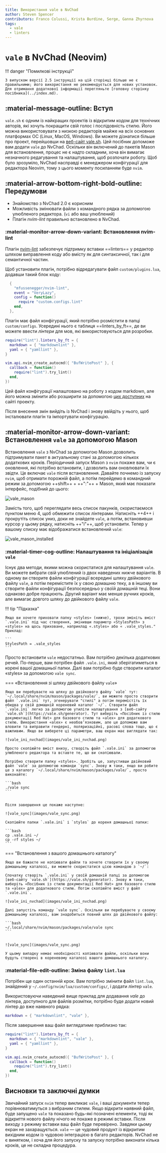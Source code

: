 ```yaml
---
title: Використання vale в NvChad
author: Steven Spencer
contributors: Franco Colussi, Krista Burdine, Serge, Ganna Zhyrnova
tags:
  - vale
  - linters
---
```


# `vale` в NvChad (Neovim)

!!! danger "Помилкові інструкції"

    З випуском версії 2.5 інструкції на цій сторінці більше не є правильними; його використання не рекомендується для нових установок. Для отримання додаткової інформації перегляньте [головну сторінку посібника](../index.md).

## :material-message-outline: Вступ

`vale.sh` є одним із найкращих проектів із відкритим кодом для технічних авторів, які хочуть покращити свій голос і послідовність стилю. Його можна використовувати з низкою редакторів майже на всіх основних платформах ОС (Linux, MacOS, Windows). Ви можете дізнатися більше про проект, перейшовши на [веб-сайт vale.sh](https://vale.sh/). Цей посібник допоможе вам додати `vale` до NvChad. Оскільки він включений до пакетів Mason для встановлення, процес не є надто складним, хоча він вимагає незначного редагування та налаштування, щоб розпочати роботу. Щоб було зрозуміло, NvChad насправді є менеджером конфігурації для редактора Neovim, тому з цього моменту посиланням буде `nvim`.

## :material-arrow-bottom-right-bold-outline: Передумови

* Знайомство з NvChad 2.0 є корисним
* Можливість змінювати файли з командного рядка за допомогою улюбленого редактора. (`vi` або ваш улюблений)
* Плагін *nvim-lint* правильно встановлено в NvChad.

### :material-monitor-arrow-down-variant: Встановлення nvim-lint

Плагін [nvim-lint](https://github.com/mfussenegger/nvim-lint) забезпечує підтримку вставки ==linters== у редактор шляхом виправлення коду або вмісту як для синтаксичної, так і для семантичної частин.

Щоб установити плагін, потрібно відредагувати файл `custom/plugins.lua`, додавши такий блок коду:

```lua title="plugins.lua"
  {
    "mfussenegger/nvim-lint",
    event = "VeryLazy",
    config = function()
      require "custom.configs.lint"
    end,
  },
```

Плагін має файл конфігурації, який потрібно розмістити в папці `custom/configs`. Усередині нього є таблиця ==linters_by_ft==, де ви можете ввести *лінтери* для мов, які використовуються для розробки.

```lua title="lint.lua"
require("lint").linters_by_ft = {
  markdown = { "markdownlint" },
  yaml = { "yamllint" },
}

vim.api.nvim_create_autocmd({ "BufWritePost" }, {
  callback = function()
    require("lint").try_lint()
  end,
})
```

Цей файл конфігурації налаштовано на роботу з кодом markdown, але його можна змінити або розширити за допомогою [цих доступних](https://github.com/mfussenegger/nvim-lint?tab=readme-ov-file#available-linters) на сайті проекту.

Після внесення змін вийдіть із NvChad і знову ввійдіть у нього, щоб інсталювати плагін та імпортувати конфігурацію.

## :material-monitor-arrow-down-variant: Встановлення `vale` за допомогою Mason

Встановлення `vale` з NvChad за допомогою Mason дозволить підтримувати пакет в актуальному стані за допомогою кількох додаткових кроків. Періодичний запуск Mason з `nvim` покаже вам, чи є оновлення, які потрібно встановити, і дозволить вам оновлювати їх звідти. Це включає `vale` після встановлення. Давайте почнемо із запуску `nvim`, щоб отримати порожній файл, а потім перейдемо в командний режим за допомогою ++shift++ + ++":"++ + Mason, який має показати інтерфейс, подібний до цього:

![vale_mason](images/vale_mason.png)

Замість того, щоб переглядати весь список пакунків, скористаємося пунктом меню 4, щоб обмежити список лінтерами. Натисніть ++4++ і прокрутіть список униз, доки не знайдете `vale`, а потім, встановивши курсор у цьому рядку, натисніть ++"i"++, щоб установити. Тепер у вашому списку має відображатися встановлений `vale`:

![vale_mason_installed](images/vale_mason_installed.png)

### :material-timer-cog-outline: Налаштування та ініціалізація `vale`

Існує два методи, якими можна скористатися для налаштування `vale`. Ви можете вибрати свій улюблений із двох наведених нижче варіантів. В одному ви створите файли конфігурації всередині шляху двійкового файлу `vale`, а потім перемістите їх у свою домашню теку, а в іншому ви створите файли конфігурації безпосередньо у своїй домашній теці. Вони однаково добре працюють. Другий варіант має менше ручних кроків, але вимагає довгого шляху до двійкового файлу `vale`.

!!! tip "Підказка"

    Якщо ви хочете приховати папку «styles» (нижче), трохи змініть вміст `.vale.ini` під час створення, змінивши параметр «StylesPath» з «styles» на щось приховане, наприклад «.styles» або « .vale_styles." Приклад:

    ```
    StylesPath = .vale_styles
    ```

Просто встановити `vale` недостатньо. Вам потрібно декілька додаткових речей. По-перше, вам потрібен файл `.vale.ini`, який зберігатиметься в корені вашої домашньої папки. Далі вам потрібно буде створити каталог «styles» за допомогою `vale sync`.

=== «Встановлення зі шляху двійкового файлу `vale`»

    Якщо ви перебуваєте на шляху до двійкового файлу `vale` тут: `~/.local/share/nvim/mason/packages/vale/`, ви можете просто створити файл `.vale.ini` тут, згенерувати "стилі" а потім перемістіть їх обидва у свій домашній кореневий каталог `~/`. Створити файл `.vale.ini` легко за допомогою утиліти налаштування з [веб-сайту `vale.sh`](https://vale.sh/generator). Тут виберіть «Посібник із стилю документації Red Hat» для базового стилю та «alex» для додаткового стилю. Використання «alex» є необов’язковим, але це допоможе вам вловити та виправити гендерні, поляризаційні, расові слова тощо, що є важливим. Якщо ви виберете ці параметри, ваш екран має виглядати так:
    
    ![vale_ini_nvchad](images/vale_ini_nvchad.png)
    
    Просто скопіюйте вміст внизу, створіть файл `.vale.ini` за допомогою улюбленого редактора та вставте те, що ви скопіювали.
    
    Потрібно створити папку «styles». Зробіть це, запустивши двійковий файл `vale` за допомогою команди `sync`. Знову ж таки, якщо ви робите це з каталогу `~/.local/share/nvim/mason/packages/vale/`, просто виконайте:

    ```bash
    ./vale sync
    ```


    Після завершення це покаже наступне:
    
    ![vale_sync](images/vale_sync.png)
    
    Скопіюйте папки `.vale.ini` і `styles` до кореня домашньої папки:

    ```bash
    cp .vale.ini ~/
    cp -rf styles ~/
    ```

=== "Встановлення з вашого домашнього каталогу"

    Якщо ви бажаєте не копіювати файли та хочете створити їх у своєму домашньому каталозі, ви можете скористатися цією командою з `~/`:
    
    Спочатку створіть `.vale.ini` у своїй домашній папці за допомогою [веб-сайту `vale.sh`](https://vale.sh/generator). Знову ж таки, виберіть «Посібник із стилю документації Red Hat» для базового стилю та «alex» для додаткового стилю. Потім скопіюйте вміст у файл `.vale.ini`.
    
    ![vale_ini_nvchad](images/vale_ini_nvchad.png)
    
    Далі запустіть команду `vale sync`. Оскільки ви перебуваєте у своєму домашньому каталозі, вам знадобиться повний шлях до двійкового файлу:

    ```bash
    ~/.local/share/nvim/mason/packages/vale/vale sync
    ```


    ![vale_sync](images/vale_sync.png)
    
    У цьому випадку немає необхідності копіювати файли, оскільки вони будуть створені в кореневому каталозі вашого домашнього каталогу.

### :material-file-edit-outline: Зміна файлу `lint.lua`

Потрібен ще один останній крок. Вам потрібно змінити файл `lint.lua`, знайдений у `~/.config/nvim/lua/custom/configs/`, і додати лінтер `vale`.

Використовуючи наведений вище приклад для додавання *vale* до лінтера, доступного для файлів розмітки, потрібно буде додати новий лінтер до вже наявного рядка:

```lua
markdown = { "markdownlint", "vale" },
```

Після завершення ваш файл виглядатиме приблизно так:

```lua
require("lint").linters_by_ft = {
  markdown = { "markdownlint", "vale" },
  yaml = { "yamllint" },
}

vim.api.nvim_create_autocmd({ "BufWritePost" }, {
  callback = function()
    require("lint").try_lint()
  end,
})

```

## Висновки та заключні думки

Звичайний запуск `nvim` тепер викликає `vale`, і ваші документи тепер порівнюватимуться з вибраним стилем. Якщо відкрити наявний файл, буде запущено `vale` та показано будь-які позначені елементи, тоді як відкриття нового файлу нічого не покаже в режимі вставки. Після виходу з режиму вставки ваш файл буде перевірено. Завдяки цьому екран не захаращується. `vale` — це чудовий продукт із відкритим вихідним кодом із чудовою інтеграцією в багато редакторів. NvChad не є винятком, і хоча для його запуску та запуску потрібно виконати кілька кроків, це не складна процедура.
